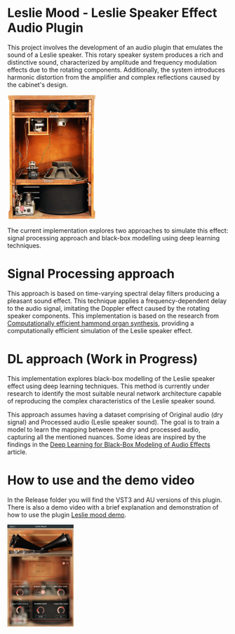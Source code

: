 # Leslie Mood - Leslie Speaker Effect Audio Plugin

This project involves the development of an audio plugin that emulates the sound of a Leslie speaker. This rotary speaker system produces a rich and distinctive sound, characterized by amplitude and frequency modulation effects due to the rotating components. Additionally, the system introduces harmonic distortion from the amplifier and complex reflections caused by the cabinet's design.

<img src="/Images/leslie.png" alt="The Leslie cabinet" style="width:40%; height:auto;">

The current implementation explores two approaches to simulate this effect: signal processing approach and black-box modelling using deep learning techniques.

# Signal Processing approach
This approach is based on time-varying spectral delay filters producing a pleasant sound effect. This technique applies a frequency-dependent delay to the audio signal, imitating the Doppler effect caused by the rotating speaker components. This implementation is based on the research from [Computationally efficient hammond organ synthesis](https://www.dafx.de/paper-archive/2011/Papers/49_e.pdf), providing a computationally efficient simulation of the Leslie speaker effect.


# DL approach (Work in Progress)
This implementation explores black-box modelling of the Leslie speaker effect using deep learning techniques. This method is currently under research to identify the most suitable neural network architecture capable of reproducing the complex characteristics of the Leslie speaker sound.

This approach assumes having a dataset comprising of Original audio (dry signal) and Processed audio (Leslie speaker sound). The goal is to train a model to learn the mapping between the dry and processed audio, capturing all the mentioned nuances. Some ideas are inspired by the findings in the [Deep Learning for Black-Box Modeling of Audio Effects](https://www.mdpi.com/2076-3417/10/2/638) article.

# How to use and the demo video 
In the Release folder you will find the VST3 and AU versions of this plugin. There is also a demo video with a brief explanation and demonstration of how to use the plugin 
[Leslie mood demo](https://youtu.be/jNPVKuDq5Us).

<img src="/Images/leslie_mood.png" alt="The Leslie cabinet" style="width:30%; height:auto;">
